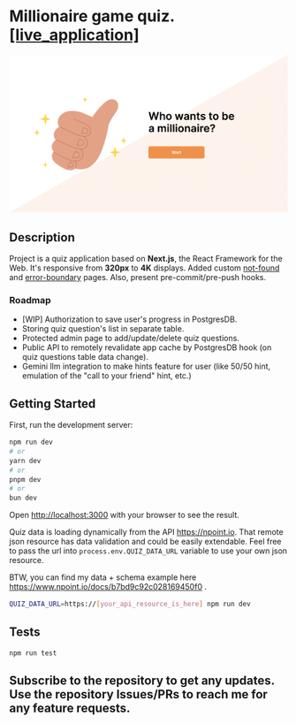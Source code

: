 # Millionaire game quiz. [[live_application]](https://millionaire-app-quiz.vercel.app/)
[![Main screen of the application](main_screen.png)](https://millionaire-app-quiz.vercel.app/)

## Description

Project is a quiz application based on **Next.js**, the React Framework for the Web.
It's responsive from **320px** to **4K** displays.
Added custom [not-found](https://millionaire-app-quiz.vercel.app/nonexistent_url) and [error-boundary](https://millionaire-app-quiz.vercel.app/?kill_app=true) pages. Also, present pre-commit/pre-push hooks.

### Roadmap
- [WIP] Authorization to save user's progress in PostgresDB.
- Storing quiz question's list in separate table.
- Protected admin page to add/update/delete quiz questions.
- Public API to remotely revalidate app cache by PostgresDB hook (on quiz questions table data change).
- Gemini llm integration to make hints feature for user (like 50/50 hint, emulation of the "call to your friend" hint, etc.)   

## Getting Started

First, run the development server:

```bash
npm run dev
# or
yarn dev
# or
pnpm dev
# or
bun dev
```

Open [http://localhost:3000](http://localhost:3000) with your browser to see the result.

Quiz data is loading dynamically from the API https://npoint.io.
That remote json resource has data validation and could be easily extendable.
Feel free to pass the url into `process.env.QUIZ_DATA_URL` variable to use your own json resource.

BTW, you can find my data + schema example here https://www.npoint.io/docs/b7bd9c92c028169450f0 .

```bash
QUIZ_DATA_URL=https://[your_api_resource_is_here] npm run dev
```

## Tests

```bash
npm run test
```

## Subscribe to the repository to get any updates. Use the repository Issues/PRs to reach me for any feature requests.

